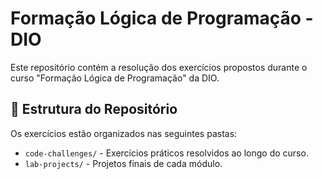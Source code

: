 # Formação Lógica de Programação - DIO

Este repositório contém a resolução dos exercícios propostos durante o curso "Formação Lógica de Programação" da DIO.

## 📂 Estrutura do Repositório 

Os exercícios estão organizados nas seguintes pastas:

- `code-challenges/` -  Exercícios práticos resolvidos ao longo do curso.
- `lab-projects/` - Projetos finais de cada módulo.
